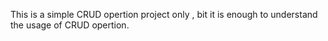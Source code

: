 This is a simple CRUD opertion project only , bit it is enough to understand the usage of CRUD opertion.
